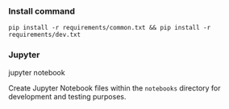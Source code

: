 ### Install command 
`pip install -r requirements/common.txt && pip install -r requirements/dev.txt`

### Jupyter 
jupyter notebook

Create Jupyter Notebook files within the `notebooks` directory for development and testing purposes.